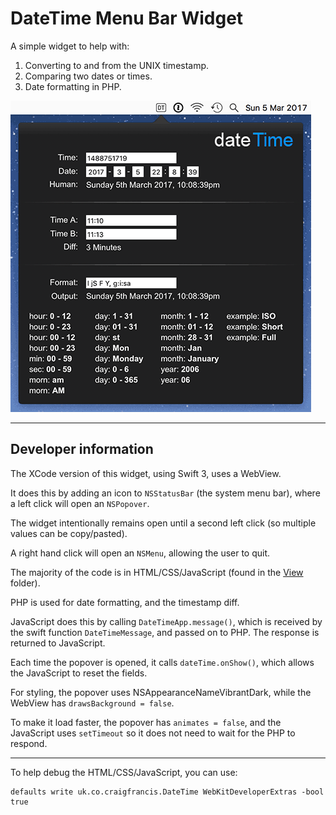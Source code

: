 
# DateTime Menu Bar Widget

A simple widget to help with:

1. Converting to and from the UNIX timestamp.
2. Comparing two dates or times.
3. Date formatting in PHP.

![Screenshot](./screenshots/Screenshot.gif)

---

## Developer information

The XCode version of this widget, using Swift 3, uses a WebView.

It does this by adding an icon to `NSStatusBar` (the system menu bar), where a left click will open an `NSPopover`.

The widget intentionally remains open until a second left click (so multiple values can be copy/pasted).

A right hand click will open an `NSMenu`, allowing the user to quit.

The majority of the code is in HTML/CSS/JavaScript (found in the [View](./xcode/DateTime/View) folder).

PHP is used for date formatting, and the timestamp diff.

JavaScript does this by calling `DateTimeApp.message()`, which is received by the swift function `DateTimeMessage`, and passed on to PHP. The response is returned to JavaScript.

Each time the popover is opened, it calls `dateTime.onShow()`, which allows the JavaScript to reset the fields.

For styling, the popover uses NSAppearanceNameVibrantDark, while the WebView has `drawsBackground = false`.

To make it load faster, the popover has `animates = false`, and the JavaScript uses `setTimeout` so it does not need to wait for the PHP to respond.

---

To help debug the HTML/CSS/JavaScript, you can use:

	defaults write uk.co.craigfrancis.DateTime WebKitDeveloperExtras -bool true
